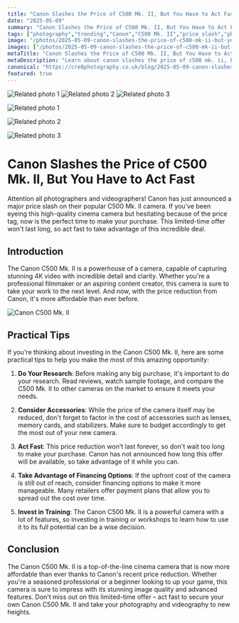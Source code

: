 ```yaml
---
title: "Canon Slashes the Price of C500 Mk. II, But You Have to Act Fast"
date: "2025-05-09"
summary: "Canon Slashes the Price of C500 Mk. II, But You Have to Act Fast - A trending topic in photography."
tags: ["photography","trending","Canon","C500 Mk. II","price slash","photographers","videographers","cinema camera","affordable","limited-time offer","training","financing options"]
image: "/photos/2025-05-09-canon-slashes-the-price-of-c500-mk-ii-but-you-have-to-act-fast-1.jpg"
images: ["/photos/2025-05-09-canon-slashes-the-price-of-c500-mk-ii-but-you-have-to-act-fast-1.jpg","/photos/2025-05-09-canon-slashes-the-price-of-c500-mk-ii-but-you-have-to-act-fast-2.jpg","/photos/2025-05-09-canon-slashes-the-price-of-c500-mk-ii-but-you-have-to-act-fast-3.jpg"]
metaTitle: "Canon Slashes the Price of C500 Mk. II, But You Have to Act Fast | cre8 Photography"
metaDescription: "Learn about canon slashes the price of c500 mk. ii, but you have to act fast in photography with practical tips and insights."
canonical: "https://cre8photography.co.uk/blog/2025-05-09-canon-slashes-the-price-of-c500-mk-ii-but-you-have-to-act-fast"
featured: true
---
```


<!-- Gallery as HTML -->

<div class="grid grid-cols-1 sm:grid-cols-2 md:grid-cols-3 gap-4">
  <img src="/photos/2025-05-09-canon-slashes-the-price-of-c500-mk-ii-but-you-have-to-act-fast-1.jpg" alt="Related photo 1" class="w-full rounded-lg" />
<img src="/photos/2025-05-09-canon-slashes-the-price-of-c500-mk-ii-but-you-have-to-act-fast-2.jpg" alt="Related photo 2" class="w-full rounded-lg" />
<img src="/photos/2025-05-09-canon-slashes-the-price-of-c500-mk-ii-but-you-have-to-act-fast-3.jpg" alt="Related photo 3" class="w-full rounded-lg" />
</div>


<!-- Gallery as Markdown -->
![Related photo 1](/photos/2025-05-09-canon-slashes-the-price-of-c500-mk-ii-but-you-have-to-act-fast-1.jpg)


![Related photo 2](/photos/2025-05-09-canon-slashes-the-price-of-c500-mk-ii-but-you-have-to-act-fast-2.jpg)


![Related photo 3](/photos/2025-05-09-canon-slashes-the-price-of-c500-mk-ii-but-you-have-to-act-fast-3.jpg)



# Canon Slashes the Price of C500 Mk. II, But You Have to Act Fast

Attention all photographers and videographers! Canon has just announced a major price slash on their popular C500 Mk. II camera. If you've been eyeing this high-quality cinema camera but hesitating because of the price tag, now is the perfect time to make your purchase. This limited-time offer won't last long, so act fast to take advantage of this incredible deal.

## Introduction

The Canon C500 Mk. II is a powerhouse of a camera, capable of capturing stunning 4K video with incredible detail and clarity. Whether you're a professional filmmaker or an aspiring content creator, this camera is sure to take your work to the next level. And now, with the price reduction from Canon, it's more affordable than ever before.

![Canon C500 Mk. II](/path/to/image)

## Practical Tips

If you're thinking about investing in the Canon C500 Mk. II, here are some practical tips to help you make the most of this amazing opportunity:

1. **Do Your Research**: Before making any big purchase, it's important to do your research. Read reviews, watch sample footage, and compare the C500 Mk. II to other cameras on the market to ensure it meets your needs.

2. **Consider Accessories**: While the price of the camera itself may be reduced, don't forget to factor in the cost of accessories such as lenses, memory cards, and stabilizers. Make sure to budget accordingly to get the most out of your new camera.

3. **Act Fast**: This price reduction won't last forever, so don't wait too long to make your purchase. Canon has not announced how long this offer will be available, so take advantage of it while you can.

4. **Take Advantage of Financing Options**: If the upfront cost of the camera is still out of reach, consider financing options to make it more manageable. Many retailers offer payment plans that allow you to spread out the cost over time.

5. **Invest in Training**: The Canon C500 Mk. II is a powerful camera with a lot of features, so investing in training or workshops to learn how to use it to its full potential can be a wise decision. 

## Conclusion

The Canon C500 Mk. II is a top-of-the-line cinema camera that is now more affordable than ever thanks to Canon's recent price reduction. Whether you're a seasoned professional or a beginner looking to up your game, this camera is sure to impress with its stunning image quality and advanced features. Don't miss out on this limited-time offer – act fast to secure your own Canon C500 Mk. II and take your photography and videography to new heights.

